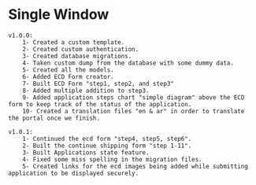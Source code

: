 # Single Window
	v1.0.0:
		1- Created a custom template.
		2- Created custom authentication.
		3- Created database migrations.
		4- Taken custom dump from the database with some dummy data.
		5- Created all the models.
		6- Added ECD Form creator.
		7- Built ECD Form "step1, step2, and step3"
		8- Added multiple addition to step3.
		9- Added application steps chart "simple diagram" above the ECD form to keep track of the status of the application.
		10- Created a translation files "en & ar" in order to translate the portal once we finish.
		
	v1.0.1:
		1- Continued the ecd form "step4, step5, step6".
		2- Built the continue shipping form "step 1-11".
		3- Built Applications state feature.
		4- Fixed some miss spelling in the migration files.
		5- Created links for the ecd images being added while submitting application to be displayed securely.